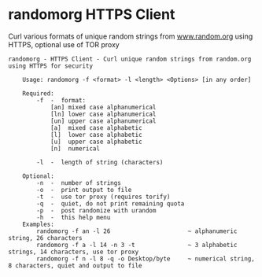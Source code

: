 randomorg HTTPS Client
=========

Curl various formats of unique random strings from www.random.org using HTTPS, optional use of TOR proxy

	randomorg - HTTPS Client - Curl unique random strings from random.org using HTTPS for security

		Usage: randomorg -f <format> -l <length> <Options> [in any order]

		Required:
			-f  -  format:
				[an] mixed case alphanumerical
				[ln] lower case alphanumerical
				[un] upper case alphanumerical
				[a]  mixed case alphabetic
				[l]  lower case alphabetic
				[u]  upper case alphabetic
				[n]  numerical
				  				
			-l  -  length of string (characters)
		
		Optional:
			-n  -  number of strings
			-o  -  print output to file
			-t  -  use tor proxy (requires torify)
			-q  -  quiet, do not print remaining quota
			-p  -  post randomize with urandom
			-h  -  this help menu		
		Examples: 
			randomorg -f an -l 26	               	   ~ alphanumeric string, 26 characters
			randomorg -f a -l 14 -n 3 -t               ~ 3 alphabetic strings, 14 characters, use tor proxy
			randomorg -f n -l 8 -q -o Desktop/byte     ~ numerical string, 8 characters, quiet and output to file
